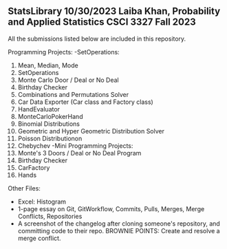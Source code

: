 StatsLibrary
10/30/2023
Laiba Khan, Probability and Applied Statistics CSCI 3327 Fall 2023
------------------------------------------------------------------
All the submissions listed below are included in this repository.

Programming Projects:
-SetOperations:
   1. Mean, Median, Mode
   2. SetOperations
   3. Monte Carlo Door / Deal or No Deal 
   4. Birthday Checker
   5. Combinations and Permutations Solver
   6. Car Data Exporter (Car class and Factory class)
   7. HandEvaluator
   8. MonteCarloPokerHand
   9. Binomial Distributions
   10. Geometric and Hyper Geometric Distribution Solver
   11. Poisson Distributionon
   12. Chebychev
-Mini Programming Projects: 
   13. Monte's 3 Doors / Deal or No Deal Program
   14. Birthday Checker
   15. CarFactory 
   16. Hands

Other Files:
   * Excel: Histogram
   * 1-page essay on Git, GitWorkflow, Commits, Pulls, Merges, Merge Conflicts, Repositories
   * A screenshot of the changelog after cloning someone's repository, and committing code to their repo. BROWNIE POINTS: Create and resolve a merge conflict.

